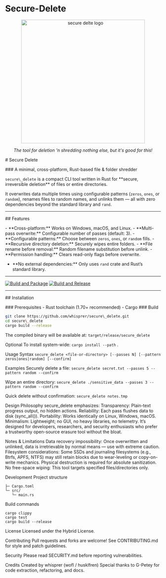 # Secure-Delete
<div align="center"><img src="https://github.com/whispr-specops/secure-delete/blob/main/assets/secure-delete-logo.png?raw=true" width="400" alt="secure delte logo"><p><i>The tool for deletion 'n shredding nothing else, but it's good for this!</i></p></div>


\# Secure Delete

\### A minimal, cross-platform, Rust-based file \& folder shredder

`secure\_delete` is a compact CLI tool written in Rust for \*\*secure, irreversible deletion\*\* of files or entire directories.  

It overwrites data multiple times using configurable patterns (`zeros`, `ones`, or `random`), renames files to random names, and unlinks them — all with zero dependencies beyond the standard library and `rand`.


---


\## Features

\- \*\*Cross-platform:\*\* Works on Windows, macOS, and Linux.
\- \*\*Multi-pass overwrite:\*\* Configurable number of passes (default: 3).
\- \*\*Configurable patterns:\*\* Choose between `zeros`, `ones`, or `random` fills.
\- \*\*Recursive directory deletion:\*\* Securely wipes entire folders.
\- \*\*File rename before removal:\*\* Random filename substitution before unlink.
\- \*\*Permission handling:\*\* Clears read-only flags before overwrite.
- \*\*No external dependencies:\*\* Only uses `rand` crate and Rust’s standard library.

---

[![Build and Package](https://github.com/whisprer-specops/Secure-Delete/actions/workflows/rust-release.yml/badge.svg)](https://github.com/whisprer-specops/Secure-Delete/actions/workflows/rust-release.yml) [![Build and Release](https://github.com/whisprer-specops/Secure-Delete/actions/workflows/rust-release-update.yml/badge.svg)](https://github.com/whisprer-specops/Secure-Delete/actions/workflows/rust-release-update.yml)

---

\## Installation

\### Prerequisites
\- Rust toolchain (1.70+ recommended)
\- Cargo
\### Build

```bash
git clone https://github.com/whisprer/secure\_delete.git
cd secure\_delete
cargo build --release
```
The compiled binary will be available at:
`target/release/secure_delete`

Optional
To install system-wide:
`cargo install --path` .

Usage
Syntax
`secure_delete <file-or-directory> [--passes N] [--pattern zeros|ones|random] [--confirm]`

Examples
Securely delete a file:
`secure_delete secret.txt --passes 5 --pattern random --confirm`

Wipe an entire directory:
`secure_delete ./sensitive_data --passes 3 --pattern random --confirm`

Quick delete without confirmation:
`secure_delete notes.tmp`

Design Philosophy
secure_delete emphasizes:
Transparency: Plain-text progress output, no hidden actions.
Reliability: Each pass flushes data to disk (sync_all()).
Portability: Works identically on Linux, Windows, macOS.
Minimalism: Lightweight; no GUI, no heavy libraries, no telemetry.
It’s designed for developers, researchers, and security enthusiasts who prefer a trustworthy open-source erasure tool without the bloat.

Notes & Limitations
Data recovery impossibility: Once overwritten and unlinked, data is irretrievable by normal means — use with extreme caution.
Filesystem considerations: Some SSDs and journaling filesystems (e.g., Btrfs, APFS, NTFS) may still retain blocks due to wear-leveling or copy-on-write mechanics. Physical destruction is required for absolute sanitization.
No free-space wiping: This tool targets specified files/directories only.

Development
Project structure
```secure_delete/
├─ Cargo.toml
└─ src/
   └─ main.rs
```

Build commands
```cargo fmt
cargo clippy
cargo test
cargo build --release
```

License
Licensed under the Hybrid License.

Contributing
Pull requests and forks are welcome!
See CONTRIBUTING.md for style and patch guidelines.

Security
Please read SECURITY.md before reporting vulnerabilities.

Credits
Created by whisprer (wofl / husklfren)
Special thanks to G-Petey for code extraction, refactoring, and docs.
